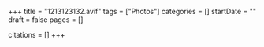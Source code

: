 +++
title = "1213123132.avif"
tags = ["Photos"]
categories = []
startDate = ""
draft = false
pages = []

citations = []
+++

